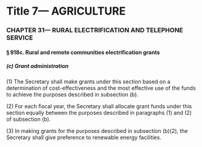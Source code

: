 
# Title 7— AGRICULTURE
### CHAPTER 31— RURAL ELECTRIFICATION AND TELEPHONE SERVICE
#### § 918c. Rural and remote communities electrification grants
##### (c) Grant administration

(1) The Secretary shall make grants under this section based on a determination of cost-effectiveness and the most effective use of the funds to achieve the purposes described in subsection (b).

(2) For each fiscal year, the Secretary shall allocate grant funds under this section equally between the purposes described in paragraphs (1) and (2) of subsection (b).

(3) In making grants for the purposes described in subsection (b)(2), the Secretary shall give preference to renewable energy facilities.
